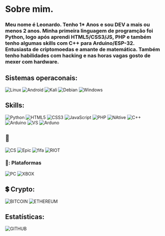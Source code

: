 # Sobre mim.

### Meu nome é Leonardo. Tenho 1* Anos e sou DEV a mais ou menos 2 anos. Minha primeira linguagem de programção foi Python, logo após aprendi HTML5/CSS3/JS, PHP e também tenho algumas skills com C++ para Arduino/ESP-32. Entusiasta de criptomoedas e amante de matemática. Também tenho habilidades com hacking e nas horas vagas gosto de mexer com hardware.

## Sistemas operaconais:
![Linux](https://img.shields.io/badge/Linux-FCC624?style=for-the-badge&logo=linux&logoColor=black) ![Android](https://img.shields.io/badge/Android-3DDC84?style=for-the-badge&logo=android&logoColor=white) ![Kali](https://img.shields.io/badge/Kali_Linux-557C94?style=for-the-badge&logo=kali-linux&logoColor=white) ![Debian](https://img.shields.io/badge/Debian-A81D33?style=for-the-badge&logo=debian&logoColor=white) ![Windows](https://img.shields.io/badge/Windows-0078D6?style=for-the-badge&logo=windows&logoColor=white)

## Skills:
![Python](https://img.shields.io/badge/Python-14354C?style=for-the-badge&logo=python&logoColor=white) ![HTML5](https://img.shields.io/badge/HTML5-E34F26?style=for-the-badge&logo=html5&logoColor=white) ![CSS3](https://img.shields.io/badge/CSS3-1572B6?style=for-the-badge&logo=css3&logoColor=white) ![JavaScript](https://img.shields.io/badge/JavaScript-F7DF1E?style=for-the-badge&logo=javascript&logoColor=black) ![PHP](https://img.shields.io/badge/PHP-777BB4?style=for-the-badge&logo=php&logoColor=white) ![NAtive](https://img.shields.io/badge/React_Native-20232A?style=for-the-badge&logo=react&logoColor=61DAFB) ![C++](https://img.shields.io/badge/C%2B%2B-00599C?style=for-the-badge&logo=c%2B%2B&logoColor=white) ![Arduino](https://img.shields.io/badge/Arduino_IDE-00979D?style=for-the-badge&logo=arduino&logoColor=white) ![VS](https://img.shields.io/badge/Visual_Studio_Code-0078D4?style=for-the-badge&logo=visual%20studio%20code&logoColor=white) ![Arduno](https://img.shields.io/badge/Arduino-00979D?style=for-the-badge&logo=Arduino&logoColor=white)

## 👾
![CS](https://img.shields.io/badge/Counter_Strike-000000?style=for-the-badge&logo=counter-strike&logoColor=white) ![Epic](https://img.shields.io/badge/Epic%20Games-313131?style=for-the-badge&logo=Epic%20Games&logoColor=white) ![fifa](https://img.shields.io/badge/FIFA-B7312F?style=for-the-badge&logo=fifa&logoColor=white) ![RIOT](https://img.shields.io/badge/Riot_Games-D32936?style=for-the-badge&logo=riot-games&logoColor=white)
### 👾: Plataformas
![PC](https://img.shields.io/badge/Steam-000000?style=for-the-badge&logo=steam&logoColor=white
) ![XBOX](https://img.shields.io/badge/Xbox-107C10?style=for-the-badge&logo=xbox&logoColor=white)

## 💲 Crypto:
![BITCOIN](https://img.shields.io/badge/Bitcoin-000000?style=for-the-badge&logo=bitcoin&logoColor=white) ![ETHEREUM](https://img.shields.io/badge/Ethereum-3C3C3D?style=for-the-badge&logo=Ethereum&logoColor=white)

## Estatísticas:
![GITHUB](https://github-readme-stats.vercel.app/api/top-langs/?username=leodacibersecurity&theme=blue-green
)
